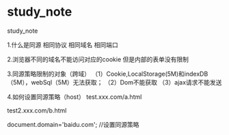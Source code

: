 # study_note
study_note

1.什么是同源
相同协议
相同域名
相同端口

2.浏览器不同的域名不能访问对应的cookie 但是内部的表单没有限制

3.同源策略限制的对象（跨域）
（1）Cookie,LocalStorage(5M)和indexDB（5M），webSql（5M）无法获取；
（2）Dom不能获取
（3）ajax请求不能发送

4.如何设置同源策略（host）
test.xxx.com/a.html
<script>
document.domain = 'example.com';
document.cookie = "test1=hello";
</script>

test2.xxx.com/b.html
<script>
document.cookie  
</script>
document.domain='baidu.com'; //设置同源策略

<script src="http://www.baidu.com/">
<img src="https://www.baidu.com/img/xinshouye_7c5789a51e2bfd441c7fe165691b31a1.png"/> 测试网速
<iframe src="http://www.baidu.com/"></iframe>

5.怎么突破同源策略

html标签
img iframe script(jsonp) link(background)

6。实用div进行布局 不要用div进行无意义的包裹 span行内常见的元素

7.尽量少写html
减少浏览器渲染的时间；
浪费整个文件大小；
一个html最次最次 三个元素

8.高阶WebSocket postMessage(ifarame image)
代码写到image里面

